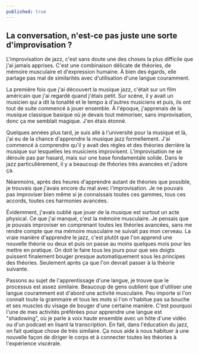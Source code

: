 ```yaml
---
published: true
---
```

## La conversation, n'est-ce pas juste une sorte d'improvisation ?

L'improvisation de jazz, c'est sans doute une des choses la plus difficile que j'ai jamais apprises. C'est une combinaison délicate de théories, de mémoire musculaire et d'expression humaine. À bien des égards, elle partage pas mal de similarités avec d'utilisation d'une langue couramment.

La première fois que j'ai découvert la musique jazz, c'était sur un film américain que j'ai regardé quand j'étais petit. Sur scène, il y avait un musicien qui a dit la tonalité et le tempo à d'autres musiciens et puis, ils ont tout de suite commencé à jouer ensemble. À l'époque, j'apprenais de la musique classique basique où je devais tout mémoriser, sans improvisation, donc ça me semblait magique. J'en étais étonné.

Quelques années plus tard, je suis allé à l'université pour la musique et là, j'ai eu de la chance d'apprendre la musique jazz formellement. J'ai commencé à comprendre qu'il y avait des règles et des théories derrière la musique sur lesquelles les musiciens improvisent. L'improvisation ne se déroule pas par hasard, mais sur une base fondamentale solide. Dans le jazz particulièrement, il y a beaucoup de théories très avancées et j'adore ça.

Néanmoins, après des heures d'apprendre autant de théories que possible, je trouvais que j'avais encore du mal avec l'improvisation. Je ne pouvais pas improviser bien même si je connaissais toutes ces gammes, tous ces accords, toutes ces harmonies avancées.

Évidemment, j'avais oublié que jouer de la musique est surtout un acte physical. Ce que j'ai manqué, c'est la mémoire musculaire. Je pensais que je pouvais improviser en comprenant toutes les théories avancées, sans me rendre compte que ma mémoire musculaire ne suivait pas mon cerveau. La vraie manière d'apprendre le jazz, c'est plutôt que l'on apprend une nouvelle théorie ou deux et puis on passe au moins quelques mois pour les mettre en pratique. On doit le faire tous les jours pour que ses doigts puissent finalement bouger presque automatiquement sous les principes des théories. Seulement après ça que l'on devrait passer à la théorie suivante.

Passons au sujet de l'apprentissage d'une langue, je trouve que le processus est assez similaire. Beaucoup de gens oublient que d'utiliser une langue couramment est d'abord une activité musculaire. Peu importe si l'on connait toute la grammaire et tous les mots si l'on n'habitue pas sa bouche et ses muscles du visage de bouger d'une certaine manière. C'est pourquoi l'une de mes activités préférées pour apprendre une langue est "shadowing", où je parle à voix haute ensemble avec un hôte d'une vidéo ou d'un podcast en lisant la transcription. En fait, dans l'éducation du jazz, on fait quelque chose de très similaire. Ça nous aide à nous habituer à une nouvelle façon de diriger le corps et à connecter toutes les théories à l'expérience viscérale.